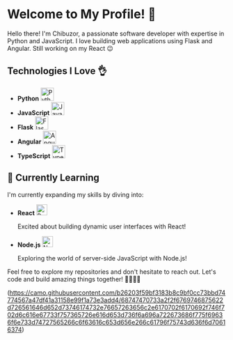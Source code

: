 

<!--

Here are some ideas to get you started:

- 🔭 I’m currently working on ...
- 🌱 I’m currently learning ...
- 👯 I’m looking to collaborate on ...
- 🤔 I’m looking for help with ...
- 💬 Ask me about ...
- 📫 How to reach me: ...
- 😄 Pronouns: ...
- ⚡ Fun fact: ...
-->


# Welcome to My Profile! 🚀

Hello there! I'm Chibuzor, a passionate software developer with expertise in Python and JavaScript. I love building web applications using Flask and Angular. Still working on my React 😉

## Technologies I Love 👌

- **Python** <img src="https://www.python.org/static/community_logos/python-logo.png" alt="Python Logo" width="30"/>
- **JavaScript** <img src="https://upload.wikimedia.org/wikipedia/commons/6/6a/JavaScript-logo.png" alt="JavaScript Logo" width="30"/>
- **Flask** <img src="https://flask.palletsprojects.com/en/2.1.x/_images/flask-logo.png" alt="Flask Logo" width="30"/>
- **Angular** <img src="https://angular.io/assets/images/logos/angular/angular.png" alt="Angular Logo" width="30"/>
- **TypeScript** <img src="https://seeklogo.com/images/T/typescript-logo-B29A3F462D-seeklogo.com.png" alt="TypeScript Logo" width="30"/>

<!--
## My Projects

- [Project 1](link-to-project1): A brief description of your project.
- [Project 2](link-to-project2): Another exciting project you've worked on.
-->

<!--
- Portfolio: [Your Portfolio](link-to-portfolio)
-->

## 🌱 Currently Learning 
I'm currently expanding my skills by diving into:


- **React** <img src="https://upload.wikimedia.org/wikipedia/commons/thumb/a/a7/React-icon.svg/1280px-React-icon.svg.png" alt="React Logo" width="25"/>
  
  Excited about building dynamic user interfaces with React!

- **Node.js** <img src="https://upload.wikimedia.org/wikipedia/commons/thumb/d/d9/Node.js_logo.svg/1280px-Node.js_logo.svg.png" alt="Node.js Logo" width="25"/>
  
  Exploring the world of server-side JavaScript with Node.js!

Feel free to explore my repositories and don't hesitate to reach out. Let's code and build amazing things together! 👩‍💻👨‍💻


(https://camo.githubusercontent.com/b26203f59bf3183b8c9bf0cc73bbd74774567a47df41a31158e99f1a73e3add4/68747470733a2f2f6769746875622d726561646d652d73746174732e76657263656c2e6170702f6170692f746f702d6c616e67733f757365726e616d653d736f6a696a722673686f775f69636f6e733d74727565266c6f63616c653d656e266c61796f75743d636f6d70616374)





